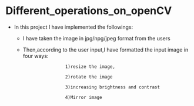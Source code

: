 # Different_operations_on_openCV

* In this project I have implemented the followings:

  * I have taken the image in jpg/npg/jpeg format from the users
  
  * Then,according to the user input,I have formatted the input image in four ways:
  
                        1)resize the image,
                        
                        2)rotate the image
                        
                        3)increasing brightness and contrast
                        
                        4)Mirror image
